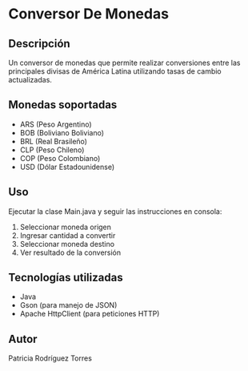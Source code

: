 # Conversor De Monedas

## Descripción
Un conversor de monedas que permite realizar conversiones entre las principales divisas de América Latina utilizando tasas de cambio actualizadas.

## Monedas soportadas
- ARS (Peso Argentino)
- BOB (Boliviano Boliviano)
- BRL (Real Brasileño)
- CLP (Peso Chileno)
- COP (Peso Colombiano)
- USD (Dólar Estadounidense)

## Uso
Ejecutar la clase Main.java y seguir las instrucciones en consola:
1. Seleccionar moneda origen
2. Ingresar cantidad a convertir
3. Seleccionar moneda destino
4. Ver resultado de la conversión

## Tecnologías utilizadas
- Java
- Gson (para manejo de JSON)
- Apache HttpClient (para peticiones HTTP)

## Autor
Patricia Rodríguez Torres
